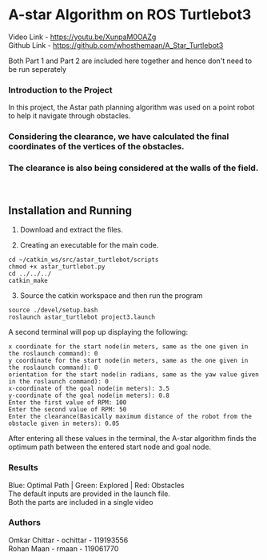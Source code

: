 # A-star Algorithm on ROS Turtlebot3
Video Link - https://youtu.be/XunpaM0OAZg <br>
Github Link - https://github.com/whosthemaan/A_Star_Turtlebot3

Both Part 1 and Part 2 are included here together and hence don't need to be run seperately

### Introduction to the Project

In this project, the Astar path planning algorithm was used on a point robot to help it navigate through obstacles.
### Considering the clearance, we have calculated the final coordinates of the vertices of the obstacles.  
### The clearance is also being considered at the walls of the field.

<br>

## **Installation and Running**
1. Download and extract the files.

2. Creating an executable for the main code.

```
cd ~/catkin_ws/src/astar_turtlebot/scripts
chmod +x astar_turtlebot.py
cd ../../../
catkin_make
```
3. Source the catkin workspace and then run the program

```
source ./devel/setup.bash
roslaunch astar_turtlebot project3.launch
```
A second terminal will pop up displaying the following:

```
x coordinate for the start node(in meters, same as the one given in the roslaunch command): 0
y coordinate for the start node(in meters, same as the one given in the roslaunch command): 0
orientation for the start node(in radians, same as the yaw value given in the roslaunch command): 0
x-coordinate of the goal node(in meters): 3.5
y-coordinate of the goal node(in meters): 0.8
Enter the first value of RPM: 100
Enter the second value of RPM: 50
Enter the clearance(Basically maximum distance of the robot from the obstacle given in meters): 0.05
```

After entering all these values in the terminal, the A-star algorithm finds the optimum path between the entered start node and goal node.

### Results
Blue: Optimal Path | Green: Explored | Red: Obstacles <br>
The default inputs are provided in the launch file. <br>
Both the parts are included in a single video
<br>

### Authors
Omkar Chittar - ochittar - 119193556 <br>
Rohan Maan - rmaan - 119061770